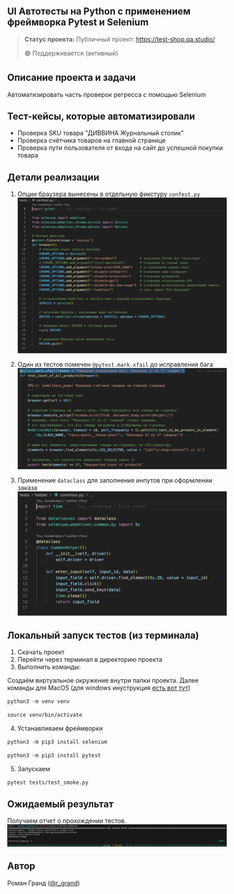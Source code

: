 <h2>UI Автотесты на Python с применением фреймворка Pytest и Selenium</h2>

> **Статус проекта:**
> Публичный проект: https://test-shop.qa.studio/
> 
> 🟢 Поддерживается (активный) 

## Описание проекта и задачи
Автоматизировать часть проверок регресса с помощью Selenium

## Тест-кейсы, которые автоматизировали
* Проверка SKU товара "ДИВВИНА Журнальный столик"
* Проверка счётчика товаров на главной странице
* Проверка пути пользователя от входа на сайт до успешной покупки товара

## Детали реализации

1. Опции браузера вынесены в отдельную фикстуру `confest.py`
![image](img/fixture.png)

2. Один из тестов помечен `@pytest.mark.xfail` до исправления бага
![image](img/xfail.png)

3. Применение `dataclass` для заполнения инпутов при оформлении заказа
![image](img/helper.png)

## Локальный запуск тестов (из терминала)
1. Скачать проект
2. Перейти через терминал в директорию проекта
3. Выполнить команды:

Создаём виртуальное окружение внутри папки проекта.
Далее команды для MacOS (для windows инуструкция [есть вот тут](https://realpython.com/python-virtual-environments-a-primer/#create-it))

``` markdown
python3 -m venv venv
```

``` markdown
source venv/bin/activate
```

4. Устанавливаем фреймворки

``` markdown
python3 -m pip3 install selenium
```

``` markdown
python3 -m pip3 install pytest
```

5. Запускаем
``` markdown
pytest tests/test_smoke.py
```

## Ожидаемый результат
Получаем отчет о прохождении тестов.
![image](img/report.png)

## Автор

 Роман Гранд ([@r_grand](https://t.me/r_grand))